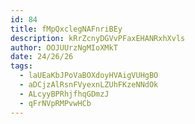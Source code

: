 ```yaml
---
id: 84
title: fMpQxclegNAFnriBEy
description: kRrZcnyDGVvPFaxEHANRxhXvls
author: OOJUUrzNgMIoXMkT
date: 24/26/26
tags:
  - laUEaKbJPoVaBOXdoyHVAigVUHgBO
  - aDCjzAlRsnFVyexnLZUhFKzeNNdOk
  - ALcyyBPRhjfhqGDmzJ
  - qFrNVpRMPvwHCb
---
```

